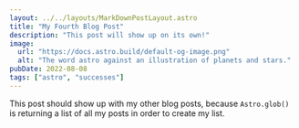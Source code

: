 ```yaml
---
layout: ../../layouts/MarkDownPostLayout.astro
title: "My Fourth Blog Post"
description: "This post will show up on its own!"
image:
  url: "https://docs.astro.build/default-og-image.png"
  alt: "The word astro against an illustration of planets and stars."
pubDate: 2022-08-08
tags: ["astro", "successes"]
---
```


This post should show up with my other blog posts, because `Astro.glob()` is returning a list of all my posts in order to create my list.
